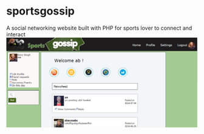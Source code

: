 # sportsgossip
A social networking website built with PHP for sports lover to connect and interact 
<img src="https://raw.githubusercontent.com/paras11/sportsgossip/master/home.PNG"/>
